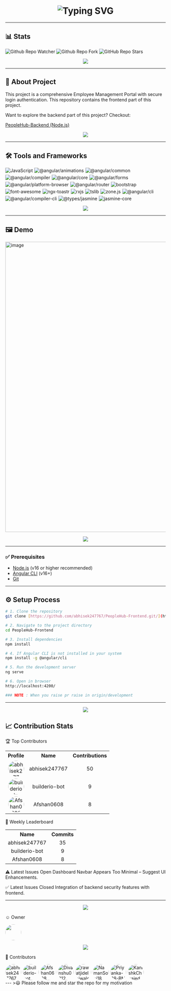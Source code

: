 <h1 align="center">
  <img src="https://readme-typing-svg.demolab.com?font=Fira+Code&weight=600&size=30&pause=1000&color=2B88D8&width=435&lines=PeopleHub-Frontend" alt="Typing SVG">
</h1>

---
## 📊 Stats

![Github Repo Watcher](https://img.shields.io/github/watchers/abhisek247767/PeopleHub-Frontend)
![Github Repo Fork](https://img.shields.io/github/forks/abhisek247767/PeopleHub-Frontend)
![GitHub Repo Stars](https://img.shields.io/github/stars/abhisek247767/PeopleHub-Frontend)

<p align="center">
  <img src="https://user-images.githubusercontent.com/73097560/115834477-dbab4500-a447-11eb-908a-139a6edaec5c.gif">
</p>

---
## 📖 About Project

This project is a comprehensive Employee Management Portal with secure login authentication. This repository contains the frontend part of this project.

Want to explore the backend part of this project? Checkout:

[PeopleHub-Backend (Node.js)](https://github.com/abhisek247767/PeopleHub-Backend)

<p align="center">
  <img src="https://user-images.githubusercontent.com/73097560/115834477-dbab4500-a447-11eb-908a-139a6edaec5c.gif">
</p>

---
## 🛠️ Tools and Frameworks

<div style="display: flex; flex-wrap: wrap; gap: 5px;">
  <img src="https://img.shields.io/badge/JavaScript-BC37A1?style=for-the-badge&logo=javascript&logoColor=white" alt="JavaScript"/>
  <img src="https://img.shields.io/badge/%40angular%2Fanimations-A1F736?style=for-the-badge&logo=%40angular%2fanimations&logoColor=white" alt="@angular/animations"/>
  <img src="https://img.shields.io/badge/%40angular%2Fcommon-19958F?style=for-the-badge&logo=%40angular%2fcommon&logoColor=white" alt="@angular/common"/>
  <img src="https://img.shields.io/badge/%40angular%2Fcompiler-9E774B?style=for-the-badge&logo=%40angular%2fcompiler&logoColor=white" alt="@angular/compiler"/>
  <img src="https://img.shields.io/badge/%40angular%2Fcore-37D748?style=for-the-badge&logo=%40angular%2fcore&logoColor=white" alt="@angular/core"/>
  <img src="https://img.shields.io/badge/%40angular%2Fforms-4CCE2F?style=for-the-badge&logo=%40angular%2fforms&logoColor=white" alt="@angular/forms"/>
  <img src="https://img.shields.io/badge/%40angular%2Fplatform-browser-B53188?style=for-the-badge&logo=%40angular%2fplatform-browser&logoColor=white" alt="@angular/platform-browser"/>
  <img src="https://img.shields.io/badge/%40angular%2Frouter-C51654?style=for-the-badge&logo=%40angular%2frouter&logoColor=white" alt="@angular/router"/>
  <img src="https://img.shields.io/badge/bootstrap-077B76?style=for-the-badge&logo=bootstrap&logoColor=white" alt="bootstrap"/>
  <img src="https://img.shields.io/badge/font-awesome-5A52B2?style=for-the-badge&logo=font-awesome&logoColor=white" alt="font-awesome"/>
  <img src="https://img.shields.io/badge/ngx-toastr-80169A?style=for-the-badge&logo=ngx-toastr&logoColor=white" alt="ngx-toastr"/>
  <img src="https://img.shields.io/badge/rxjs-7D47B6?style=for-the-badge&logo=rxjs&logoColor=white" alt="rxjs"/>
  <img src="https://img.shields.io/badge/tslib-0E6A5B?style=for-the-badge&logo=tslib&logoColor=white" alt="tslib"/>
  <img src="https://img.shields.io/badge/zone.js-CBFF51?style=for-the-badge&logo=zone.js&logoColor=white" alt="zone.js"/>
  <img src="https://img.shields.io/badge/%40angular%2Fcli-39488B?style=for-the-badge&logo=%40angular%2fcli&logoColor=white" alt="@angular/cli"/>
  <img src="https://img.shields.io/badge/%40angular%2Fcompiler-cli-A60208?style=for-the-badge&logo=%40angular%2fcompiler-cli&logoColor=white" alt="@angular/compiler-cli"/>
  <img src="https://img.shields.io/badge/%40types%2Fjasmine-51077C?style=for-the-badge&logo=%40types%2fjasmine&logoColor=white" alt="@types/jasmine"/>
  <img src="https://img.shields.io/badge/jasmine-core-C8799D?style=for-the-badge&logo=jasmine-core&logoColor=white" alt="jasmine-core"/>
</div>

<p align="center">
  <img src="https://user-images.githubusercontent.com/73097560/115834477-dbab4500-a447-11eb-908a-139a6edaec5c.gif">
</p>

---
## 🖼️ Demo

<div style="display: flex; flex-wrap: wrap;">
  <img width="1915" height="910" alt="image" src="https://github.com/user-attachments/assets/4c7a10be-495b-4371-90ad-9ca7c3a5d59f" />

  </div>

<p align="center">
  <img src="https://user-images.githubusercontent.com/73097560/115834477-dbab4500-a447-11eb-908a-139a6edaec5c.gif">
</p>

---

### ✅ Prerequisites

- [Node.js](https://nodejs.org/) (v16 or higher recommended)
- [Angular CLI](https://angular.io/cli) (v16+)
- [Git](https://git-scm.com/)

---

## ⚙️ Setup Process

```bash
# 1. Clone the repository
git clone [https://github.com/abhisek247767/PeopleHub-Frontend.git/](https://github.com/abhisek247767/PeopleHub-Frontend.git/)

# 2. Navigate to the project directory
cd PeopleHub-Frontend

# 3. Install dependencies
npm install

# 4. If Angular CLI is not installed in your system
npm install -g @angular/cli

# 5. Run the development server
ng serve

# 6. Open in browser
http://localhost:4200/

### NOTE : When you raise pr raise in origin/development
```
---
<p align="center">
<img src="https://user-images.githubusercontent.com/73097560/115834477-dbab4500-a447-11eb-908a-139a6edaec5c.gif">
</p>

## 📈 Contribution Stats

🏆 Top Contributors
<table align="center">
<tr>
<th>Profile</th>
<th>Name</th>
<th>Contributions</th>
</tr>
<tr>
<td align="center">
<a href="https://github.com/abhisek247767">
<img src="https://avatars.githubusercontent.com/u/69287212?v=4" width="50" height="50" style="border-radius:50%;" alt="abhisek247767">
</a>
</td>
<td align="center">abhisek247767</td>
<td align="center">50</td>
</tr>
<tr>
<td align="center">
<a href="https://github.com/builderio-bot">
<img src="https://avatars.githubusercontent.com/u/175421836?v=4" width="50" height="50" style="border-radius:50%;" alt="builderio-bot">
</a>
</td>
<td align="center">builderio-bot</td>
<td align="center">9</td>
</tr>
<tr>
<td align="center">
<a href="https://github.com/Afshan0608">
<img src="https://avatars.githubusercontent.com/u/147901722?v=4" width="50" height="50" style="border-radius:50%;" alt="Afshan0608">
</a>
</td>
<td align="center">Afshan0608</td>
<td align="center">8</td>
</tr>
</table>

🏅 Weekly Leaderboard
<table align="center">
<tr>
<th>Name</th>
<th>Commits</th>
</tr>
<tr>
<td align="center">abhisek247767</td>
<td align="center">35</td>
</tr>
<tr>
<td align="center">builderio-bot</td>
<td align="center">9</td>
</tr>
<tr>
<td align="center">Afshan0608</td>
<td align="center">8</td>
</tr>
</table>

⚠️ Latest Issues Open
Dashboard Navbar Appears Too Minimal – Suggest UI Enhancements.

✅ Latest Issues Closed
Integration of backend security features with frontend.

---
<p align="center">
<img src="https://user-images.githubusercontent.com/73097560/115834477-dbab4500-a447-11eb-908a-139a6edaec5c.gif">
</p>

☺️ Owner
<section style="display: flex; flex-wrap: wrap;">
<a href="https://github.com/abhisek247767" target="_blank">
<img src="https://avatars.githubusercontent.com/u/69287212?v=4" width="50" style="border-radius:50%;">
</a>
</section>

<p align="center">
<img src="https://user-images.githubusercontent.com/73097560/115834477-dbab4500-a447-11eb-908a-139a6edaec5c.gif">
</p>

🤝 Contributors
<div style="display: flex; flex-wrap: wrap; gap: 5px;">
<a href="https://github.com/abhisek247767" target="_blank">
<img src="https://avatars.githubusercontent.com/u/69287212?v=4" width="50" style="border-radius:50%;" alt="abhisek247767"/>
</a>
<a href="https://github.com/builderio-bot" target="_blank">
<img src="https://avatars.githubusercontent.com/u/175421836?v=4" width="50" style="border-radius:50%;" alt="builderio-bot"/>
</a>
<a href="https://github.com/Afshan0608" target="_blank">
<img src="https://avatars.githubusercontent.com/u/147901722?v=4" width="50" style="border-radius:50%;" alt="Afshan0608"/>
</a>
<a href="https://github.com/Divanshu0212" target="_blank">
<img src="https://avatars.githubusercontent.com/u/174964453?v=4" width="50" style="border-radius:50%;" alt="Divanshu0212"/>
</a>
<a href="https://github.com/rawatjidelhiwale" target="_blank">
<img src="https://avatars.githubusercontent.com/u/194055973?v=4" width="50" style="border-radius:50%;" alt="rawatjidelhiwale"/>
</a>
<a href="https://github.com/NamanSoni18" target="_blank">
<img src="https://avatars.githubusercontent.com/u/97269749?v=4" width="50" style="border-radius:50%;" alt="NamanSoni18"/>
</a>
<a href="https://github.com/Priyanka-28-BM" target="_blank">
<img src="https://avatars.githubusercontent.com/u/176226613?v=4" width="50" style="border-radius:50%;" alt="Priyanka-28-BM"/>
</a>
<a href="https://github.com/KanishkChhajed" target="_blank">
<img src="https://avatars.githubusercontent.com/u/121193249?v=4" width="50" style="border-radius:50%;" alt="KanishkChhajed"/>
</a>
</div>
---
>😃 Please follow me and star the repo for my motivation
